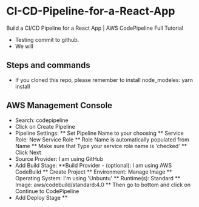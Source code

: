 # CI-CD-Pipeline-for-a-React-App
Build a CI/CD Pipeline for a React App | AWS CodePipeline Full Tutorial

* Testing commit to github.
* We will

## Steps and commands
* If you cloned this repo, please remember to install node_modeles: yarn install

## AWS Management Console
* Search: codepipeline
* Click on Create Pipeline
* Pipeline Settings:
  ** Set Pipeline Name to your choosing
  ** Service Role: New Service Role
  ** Role Name is automatically populated from Name
  ** Make sure that Type your service role name is 'checked'
  ** Click Next
* Source Provider: I am using GitHub
* Add Build Stage:
  **Build Provider - (optional): I am using AWS CodeBuild
  ** Create Project
  ** Environment: Manage Image
  ** Operating System: I'm using 'Unbuntu'
  ** Runtime(s): Standard
  ** Image: aws/codebuild/standard:4.0
  ** Then go to bottom and click on Continue to CodePipeline
* Add Deploy Stage
  **